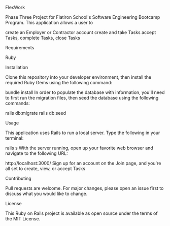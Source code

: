 FlexWork

Phase Three Project for Flatiron School's Software Engineering Bootcamp Program. This application allows a user to

create an Employer or Contractor account
create and take Tasks
accept Tasks, complete Tasks, close Tasks


Requirements

Ruby

Installation

Clone this repository into your developer environment, then install the required Ruby Gems using the following command:

bundle install
In order to populate the database with information, you'll need to first run the migration files, then seed the database using the following commands:

rails db:migrate
rails db:seed

Usage

This application uses Rails to run a local server. Type the following in your terminal:

rails s
With the server running, open up your favorite web browser and navigate to the following URL:

http://localhost:3000/
Sign up for an account on the Join page, and you're all set to create, view, or accept Tasks

Contributing

Pull requests are welcome. For major changes, please open an issue first to discuss what you would like to change.

License

This Ruby on Rails project is available as open source under the terms of the MIT License.
